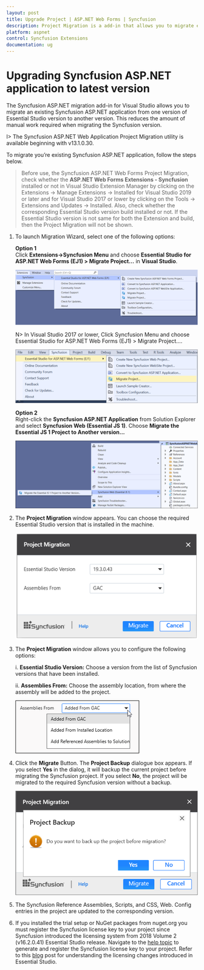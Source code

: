 ```yaml
---
layout: post
title: Upgrade Project | ASP.NET Web Forms | Syncfusion
description: Project Migration is a add-in that allows you to migrate existing Syncfusion ASP.NET Web Forms project from one Essential Studio version to another version
platform: aspnet
control: Syncfusion Extensions
documentation: ug
---
```


# Upgrading Syncfusion ASP.NET application to latest version

The Syncfusion ASP.NET migration add-in for Visual Studio allows you to migrate an existing Syncfusion ASP.NET application from one version of Essential Studio version to another version. This reduces the amount of manual work required when migrating the Syncfusion version.

I> The Syncfusion ASP.NET Web Application Project Migration utility is available beginning with v13.1.0.30.

To migrate you’re existing Syncfusion ASP.NET application, follow the steps below.

> Before use, the Syncfusion ASP.NET Web Forms Project Migration, check whether the **ASP.NET Web Forms Extensions - Syncfusion** installed or not in Visual Studio Extension Manager by clicking on the Extensions -> Manage Extensions -> Installed for Visual Studio 2019 or later and for Visual Studio 2017 or lower by clicking on the Tools -> Extensions and Updates -> Installed. Also, check whether the corresponding Essential Studio version build installed or not. If the Essential Studio version is not same for both the Extension and build, then the Project Migration will not be shown.

1. To launch Migration Wizard, select one of the following options:

   **Option 1**   
   Click **Extensions->Syncfusion Menu** and choose **Essential Studio for ASP.NET Web Forms (EJ1) > Migrate Project…** in **Visual Studio**.

   ![Syncfusion Essential JS 1 ASP.NET Web Forms Project Migration via Syncfusion menu](Upgrade-Project_images/Syncfusion_Menu_Project_Migration1-latest.png)

   N> In Visual Studio 2017 or lower, Click Syncfusion Menu and choose Essential Studio for ASP.NET Web Forms (EJ1) > Migrate Project….

   ![Syncfusion Essential JS 1 ASP.NET Web Forms Project Migration via Syncfusion menu](Upgrade-Project_images/Syncfusion_Menu_Project_Migration1.png)

   **Option 2**  
   Right-click the **Syncfusion ASP.NET Application** from Solution Explorer and select **Syncfusion Web (Essential JS 1)**. Choose **Migrate the Essential JS 1 Project to Another version…**

   ![Syncfusion Essential JS 1 ASP.NET Web Forms Project Migration add-in](Upgrade-Project_images/Project-Migration_img1.png)

2. The **Project Migration** window appears. You can choose the required Essential Studio version that is installed in the machine.

   ![Syncfusion Essential JS 1 ASP.NET Web Forms Project Migration wizard](Upgrade-Project_images/Project-Migration_img2.png)

3. The **Project Migration** window allows you to configure the following options:

   i. **Essential Studio Version:** Choose a version from the list of Syncfusion versions that have been installed.
   
   ii. **Assemblies From:** Choose the assembly location, from where the assembly will be added to the project.

    ![Choose the assembly location, from where the assembly is added to the project](Upgrade-Project_images/Project-Migration_img3.jpeg)
   
4. Click the **Migrate** Button. The **Project Backup** dialogue box appears. If you select **Yes** in the dialog, it will backup the current project before migrating the Syncfusion project. If you select **No**, the project will be migrated to the required Syncfusion version without a backup.
   
   ![Syncfusion Essential JS 1 ASP.NET Web Forms Project Migration backup dialog](Upgrade-Project_images/Project-Migration_img4.png)
   
   
5. The Syncfusion Reference Assemblies, Scripts, and CSS, Web. Config entries in the project are updated to the corresponding version.

6. If you installed the trial setup or NuGet packages from nuget.org you must register the Syncfusion license key to your project since Syncfusion introduced the licensing system from 2018 Volume 2 (v16.2.0.41) Essential Studio release. Navigate to the [help topic](https://help.syncfusion.com/common/essential-studio/licensing/license-key#how-to-generate-syncfusion-license-key) to generate and register the Syncfusion license key to your project. Refer to this [blog](https://blog.syncfusion.com/post/Whats-New-in-2018-Volume-2-Licensing-Changes-in-the-1620x-Version-of-Essential-Studio.aspx?_ga=2.11237684.1233358434.1587355730-230058891.1567654773) post for understanding the licensing changes introduced in Essential Studio.